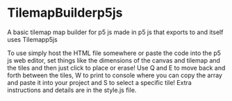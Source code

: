 # TilemapBuilderp5js
A basic tilemap map builder for p5 js made in p5 js that exports to and itself uses Tilemapp5js

To use simply host the HTML file somewhere or paste the code into the p5 js web editor, set things like the dimensions of the canvas and tilemap and the tiles and then just click to place or erase! Use Q and E to move back and forth between the tiles, W to print to console where you can copy the array and paste it into your project and S to select a specific tile! Extra instructions and details are in the style.js file.
